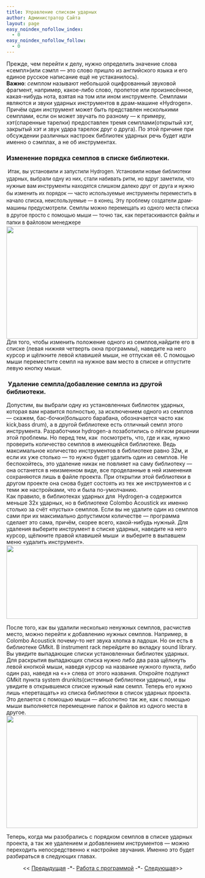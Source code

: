 ```yaml
---
title: Управление списком ударных
author: Администратор Сайта
layout: page
easy_noindex_nofollow_index:
  - 0
easy_noindex_nofollow_follow:
  - 0
---
```

Прежде, чем перейти к делу, нужно определить значение слова &#171;семпл&#187;(или сэмпл &#8212; это слово пришло из английского языка и его единое русское написание ещё не устаканилось).  
**Важно**: *семплом* называют небольшой оцифрованный звуковой фрагмент, например, какое-либо слово, пропетое или произнесённое, какая-нибудь нота, взятая на том или ином инструменте. Семплами являются и звуки ударных инструментов в драм-машине &#171;Hydrogen&#187;. Причём один инструмент может быть представлен несколькими семплами, если он может звучать по разному &#8212; к примеру, хэт(спаренные тарелки) предоставлен тремя семплами(открытый хэт, закрытый хэт и звук удара тарелок друг о друга). По этой причине при обсуждении различных настроек библиотек ударных речь будет идти именно о сэмплах, а не об инструментах.

### Изменение порядка семплов в списке библиотеки.

<span class="Apple-style-span" style="font-size: 13px; line-height: 19px;"> Итак, вы установили и запустили Hydrogen. Установили новые библиотеки ударных, выбрали одну из них, стали набивать ритм, но вдруг заметили, что нужные вам инструменты находятся слишком далеко друг от друга и нужно бы изменить их порядок &#8212; часто используемые инструменты переместить в начало списка, неиспользуемые &#8212; в конец. Эту проблему создатели драм-машины предусмотрели. Семплы можно перемещать из одного места списка в другое просто с помощью мыши &#8212; точно так, как перетаскиваются файлы и папки в файловом менеджере </span>  
[<img title="" src="http://img-fotki.yandex.ru/get/6508/129199783.1/0_8fba0_7c05337b_L.jpg" alt="" width="500" height="293" border="0" />][1]  
Для того, чтобы изменить положение одного из семплов,найдите его в списке (левая нижняя четверть окна программы), наведите на него курсор и щёлкните левой клавишей мыши, не отпуская её. С помощью мыши переместите семпл на нужное вам место в списке и отпустите левую кнопку мыши.

###  Удаление семпла/добавление семпла из другой библиотеки.

Допустим, вы выбрали одну из установленных библиотек ударных, которая вам нравится полностью, за исключением одного из семплов &#8212; скажем, бас-бочки(большого барабана, обозначается часто как kick,bass drum), а в другой библиотеке есть отличный семпл этого инструмента. Разработчики hydrogen-a позаботились о лёгком решении этой проблемы. Но перед тем, как  посмотреть, что, где и как, нужно проверить количество семплов в имеющейся библиотеке. Ведь максимальное количество инструментов в библиотеке равно 32м, и если их уже столько &#8212; то нужно будет удалить один из семплов. Не беспокойтесь, это удаление никак не повлияет на саму библиотеку &#8212; она останется в неизменном виде, все проделанные в ней изменения сохраняются лишь в файле проекта. При открытии этой библиотеки в другом проекте она снова будет состоять из тех же инструментов и с теми же настройками, что и была по-умолчанию.  
Как правило, в библиотеках ударных для  Hydrogen-а содержится меньше 32х ударных, но в библиотеке Colombo Acoustick их именно столько за счёт &#171;пустых&#187; семплов. Если вы не удалите один из семплов сами при их максимально допустимом количестве &#8212; программа сделает это сама, причём, скорее всего, какой-нибудь нужный. Для удаления выберите инструмент в списке ударных, наведите на него курсор, щёлкните правой клавишей мыши  и выберите в выпавшем меню &#171;удалить инструмент&#187;.  
[<img src="http://img-fotki.yandex.ru/get/6505/129199783.1/0_8fbb0_1d781787_L.jpg" width="500" height="192" title="" alt="" border="0" />][2]  


После того, как вы удалили несколько ненужных семплов, расчистив место, можно перейти к добавлению нужных семплов. Например, в Colombo Acoustick почему-то нет звука хлопка в ладоши. Но он есть в библиотеке GMkit. В instrument rack перейдите во вкладку sound library. Вы увидите выпадающие списки установленных библиотек ударных. Для раскрытия выпадающих списка нужно либо два раза щёлкнуть левой кнопкой мыши, наведя курсор на название нужного пункта, либо один раз, наведя на &#171;+&#187; слева от этого названия. Откройте подпункт GMkit пункта system drunkits(системные библиотеки ударных), и вы увидите в открывшемся списке нужный нам семпл. Теперь его нужно лишь &#171;перетащать&#187; из списка библиотеки в список ударных проекта. Это делается с помощью мыши &#8212; абсолютно так же, как с помощью мыши выполняется перемещение папок и файлов из одного места в другое.  
[<img title="" src="http://img-fotki.yandex.ru/get/4420/129199783.0/0_72541_f18826b1_L.jpg" alt="" width="500" height="293" border="0" />][3]

Теперь, когда мы разобрались с порядком семплов в списке ударных проекта, а так же удалением и добавлением инструментов &#8212; можно переходить непосредственно к настройке звучания. Именно это будет разбираться в следующих главах.

<p style="text-align: center;">
  << <a href="/uchebnik/work/ustanovka-bibliotek-udarnyx/">Предыдущая</a> -*- <a href="/uchebnik/work/">Работа с программой</a> -*- <a href="/uchebnik/work/ispolzovanie-storonnix-semplov/">Следующая</a>>>
</p>

 [1]: http://fotki.yandex.ru/users/teachhydrogen/view/588704/
 [2]: http://fotki.yandex.ru/users/teachhydrogen/view/588720/
 [3]: http://fotki.yandex.ru/users/teachhydrogen/view/468289/